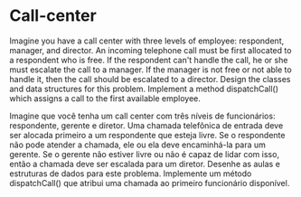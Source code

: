 # Call-center
Imagine you have a call center with three levels of employee: respondent, manager, and director.  An incoming telephone call must be first allocated to a respondent who is free. If the respondent  can't handle the call, he or she must escalate the call to a manager. If the manager is not free  or not able to handle it, then the call should be escalated to a director. Design the classes and  data structures for this problem. Implement a method dispatchCall() which assigns a call to the first available employee.


Imagine que você tenha um call center com três níveis de funcionários: respondente, gerente e diretor.
Uma chamada telefônica de entrada deve ser alocada primeiro a um respondente que esteja livre. Se o respondente
não pode atender a chamada, ele ou ela deve encaminhá-la para um gerente. Se o gerente não estiver livre
ou não é capaz de lidar com isso, então a chamada deve ser escalada para um diretor. Desenhe as aulas e
estruturas de dados para este problema. Implemente um método dispatchCall() que atribui uma chamada ao primeiro funcionário disponível.
